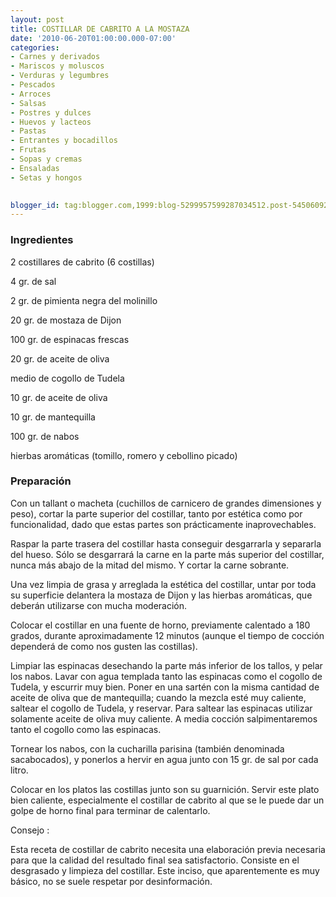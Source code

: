 ```yaml
---
layout: post
title: COSTILLAR DE CABRITO A LA MOSTAZA
date: '2010-06-20T01:00:00.000-07:00'
categories:
- Carnes y derivados
- Mariscos y moluscos
- Verduras y legumbres
- Pescados
- Arroces
- Salsas
- Postres y dulces
- Huevos y lacteos
- Pastas
- Entrantes y bocadillos
- Frutas
- Sopas y cremas
- Ensaladas
- Setas y hongos
 

blogger_id: tag:blogger.com,1999:blog-5299957599287034512.post-5450609274194870306
---
```


<h3>Ingredientes</h3>

2 costillares de cabrito (6 costillas)

4 gr. de sal

2 gr. de pimienta negra del molinillo

20 gr. de mostaza de Dijon

100 gr. de espinacas frescas

20 gr. de aceite de oliva

medio de cogollo de Tudela

10 gr. de aceite de oliva

10 gr. de mantequilla

100 gr. de nabos

hierbas aromáticas (tomillo, romero y cebollino picado)

<h3>Preparación</h3>

Con un tallant o macheta (cuchillos de carnicero de grandes dimensiones y peso), cortar la parte superior del costillar, tanto por estética como por funcionalidad, dado que estas partes son prácticamente inaprovechables.

Raspar la parte trasera del costillar hasta conseguir desgarrarla y separarla del hueso. Sólo se desgarrará la carne en la parte más superior del costillar, nunca más abajo de la mitad del mismo. Y cortar la carne sobrante.

Una vez limpia de grasa y arreglada la estética del costillar, untar por toda su superficie delantera la mostaza de Dijon y las hierbas aromáticas, que deberán utilizarse con mucha moderación.

Colocar el costillar en una fuente de horno, previamente calentado a 180 grados, durante aproximadamente 12 minutos (aunque el tiempo de cocción dependerá de como nos gusten las costillas).

Limpiar las espinacas desechando la parte más inferior de los tallos, y pelar los nabos. Lavar con agua templada tanto las espinacas como el cogollo de Tudela, y escurrir muy bien. Poner en una sartén con la misma cantidad de aceite de oliva que de mantequilla; cuando la mezcla esté muy caliente, saltear el cogollo de Tudela, y reservar. Para saltear las espinacas utilizar solamente aceite de oliva muy caliente. A media cocción salpimentaremos tanto el cogollo como las espinacas.

Tornear los nabos, con la cucharilla parisina (también denominada sacabocados), y ponerlos a hervir en agua junto con 15 gr. de sal por cada litro.

Colocar en los platos las costillas junto son su guarnición. Servir este plato bien caliente, especialmente el costillar de cabrito al que se le puede dar un golpe de horno final para terminar de calentarlo.

Consejo :

Esta receta de costillar de cabrito necesita una elaboración previa necesaria para que la calidad del resultado final sea satisfactorio. Consiste en el desgrasado y limpieza del costillar. Este inciso, que aparentemente es muy básico, no se suele respetar por desinformación.

